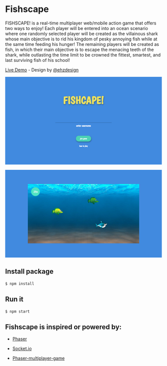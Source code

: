 # Fishscape

FISHSCAPE! is a real-time multiplayer web/mobile action game that offers two ways to enjoy! Each player will be entered into an ocean scenario where one randomly selected player will be created as the villainous shark whose main objective is to rid his kingdom of pesky annoying fish while at the same time feeding his hunger! The remaining players will be created as fish, in which their main objective is to escape the menacing teeth of the shark, while outlasting the time limit to be crowned the fittest, smartest, and last surviving fish of his school!

[Live Demo](https://fishscape.herokuapp.com/) - Design by [@ehzdesign](https://github.com/ehzdesign)

![Screenshot of fishscape](media/screenshot-pregame.png)

![Screenshot of fishscape](media/screenshot-game.png)

## Install package

```bash
$ npm install
```

## Run it

```bash
$ npm start
```

## Fishscape is inspired or powered by:

* [Phaser](https://phaser.io/)

* [Socket.io](https://socket.io/)

* [Phaser-multiplayer-game](https://github.com/xicombd/phaser-multiplayer-game)

